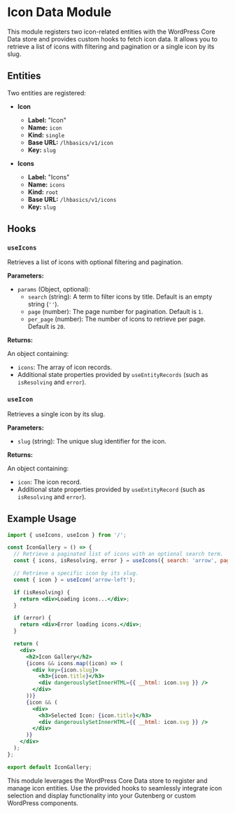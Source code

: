# Icon Data Module

This module registers two icon-related entities with the WordPress Core Data store and provides custom hooks to fetch icon data. It allows you to retrieve a list of icons with filtering and pagination or a single icon by its slug.

## Entities

Two entities are registered:

- **Icon**
  - **Label:** "Icon"
  - **Name:** `icon`
  - **Kind:** `single`
  - **Base URL:** `/lhbasics/v1/icon`
  - **Key:** `slug`

- **Icons**
  - **Label:** "Icons"
  - **Name:** `icons`
  - **Kind:** `root`
  - **Base URL:** `/lhbasics/v1/icons`
  - **Key:** `slug`

## Hooks

### `useIcons`

Retrieves a list of icons with optional filtering and pagination.

**Parameters:**

- `params` (Object, optional):
  - `search` (string): A term to filter icons by title. Default is an empty string (`''`).
  - `page` (number): The page number for pagination. Default is `1`.
  - `per_page` (number): The number of icons to retrieve per page. Default is `20`.

**Returns:**

An object containing:
- `icons`: The array of icon records.
- Additional state properties provided by `useEntityRecords` (such as `isResolving` and `error`).

### `useIcon`

Retrieves a single icon by its slug.

**Parameters:**

- `slug` (string): The unique slug identifier for the icon.

**Returns:**

An object containing:
- `icon`: The icon record.
- Additional state properties provided by `useEntityRecord` (such as `isResolving` and `error`).

## Example Usage

```jsx
import { useIcons, useIcon } from '/';

const IconGallery = () => {
  // Retrieve a paginated list of icons with an optional search term.
  const { icons, isResolving, error } = useIcons({ search: 'arrow', page: 1, per_page: 20 });

  // Retrieve a specific icon by its slug.
  const { icon } = useIcon('arrow-left');

  if (isResolving) {
    return <div>Loading icons...</div>;
  }

  if (error) {
    return <div>Error loading icons.</div>;
  }

  return (
    <div>
      <h2>Icon Gallery</h2>
      {icons && icons.map((icon) => (
        <div key={icon.slug}>
          <h3>{icon.title}</h3>
          <div dangerouslySetInnerHTML={{ __html: icon.svg }} />
        </div>
      ))}
      {icon && (
        <div>
          <h3>Selected Icon: {icon.title}</h3>
          <div dangerouslySetInnerHTML={{ __html: icon.svg }} />
        </div>
      )}
    </div>
  );
};

export default IconGallery;
```

This module leverages the WordPress Core Data store to register and manage icon entities. Use the provided hooks to seamlessly integrate icon selection and display functionality into your Gutenberg or custom WordPress components.
